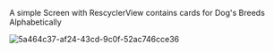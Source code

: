 A simple Screen with RescyclerView contains cards for Dog's Breeds Alphabetically


![5a464c37-af24-43cd-9c0f-52ac746cce36](https://github.com/user-attachments/assets/4c9e4ddc-4fdb-4308-b0ad-1345f6bcaef3)

